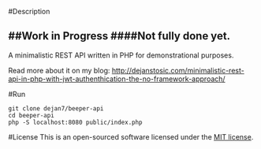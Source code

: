 #Description

##Work in Progress
####Not fully done yet.
----

A minimalistic REST API written in PHP for demonstrational purposes.

Read more about it on my blog: http://dejanstosic.com/minimalistic-rest-api-in-php-with-jwt-authenthication-the-no-framework-approach/

#Run

```
git clone dejan7/beeper-api
cd beeper-api
php -S localhost:8080 public/index.php
```


#License
This is an open-sourced software licensed under the [MIT license](http://opensource.org/licenses/MIT).